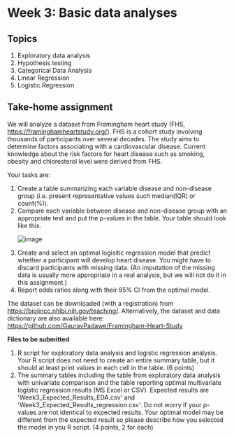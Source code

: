 # Week 3: Basic data analyses
## Topics
1. Exploratory data analysis
2. Hypothesis testing
3. Categorical Data Analysis
4. Linear Regression
5. Logistic Regression

## Take-home assignment

We will analyze a dataset from Framingham heart study (FHS, https://framinghamheartstudy.org/). FHS is a cohort study involving thousands of participants over several decades. The study aims to determine factors associating with a cardiovascular disease. Current knowledge about the risk factors for heart disease such as smoking, obesity and chloresterol level were derived from FHS.<p/>

Your tasks are:
1) Create a table summarizing each variable disease and non-disease group (i.e. present representative values such median(IQR) or count(%)).
2) Compare each variable between disease and non-disease group with an appropriate test and put the p-values in the table. Your table should look like this.<p/>
![image](https://user-images.githubusercontent.com/9914505/139024370-cf1de935-02b9-4a3b-82a3-8f1615c34f83.png)
3) Create and select an optimal logisitic regression model that predict whether a participant will develop heart disease. You might have to discard participants with missing data. (An imputation of the missing data is usually more appropriate in a real analysis, but we will not do it in this assignment.) 
4) Report odds ratios along with their 95% CI from the optimal model.

The dataset can be downloaded (with a registration) from https://biolincc.nhlbi.nih.gov/teaching/. Alternatively, the dataset and data dictionary are also available here: https://github.com/GauravPadawe/Framingham-Heart-Study

<b>Files to be submitted</b>
1. R script for exploratory data analysis and logistic regression analysis. Your R script does not need to create an entire summary table, but it should at least print values in each cell in the table. (6 points)
2. The summary tables including the table from exploratory data analysis with univariate comparison and the table reporting optimal multivariate logistic regression results (MS Excel or CSV). Expected results are 'Week3_Expected_Results_EDA.csv' and 'Week3_Expected_Results_regression.csv'. Do not worry if your p-values are not identical to expected results. Your optimal model may be different from the expected result so please describe how you selected the model in you R script. (4 points, 2 for each)
